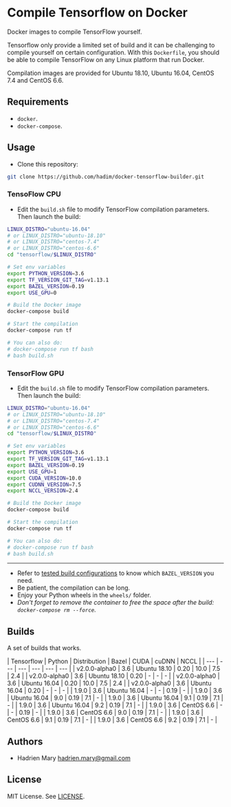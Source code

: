 # Compile Tensorflow on Docker

Docker images to compile TensorFlow yourself.

Tensorflow only provide a limited set of build and it can be challenging to compile yourself on certain configuration. With this `Dockerfile`, you should be able to compile TensorFlow on any Linux platform that run Docker.

Compilation images are provided for Ubuntu 18.10, Ubuntu 16.04, CentOS 7.4 and CentOS 6.6.

## Requirements

- `docker`.
- `docker-compose`.

## Usage

- Clone this repository:

```bash
git clone https://github.com/hadim/docker-tensorflow-builder.git
```

### TensoFlow CPU

- Edit the `build.sh` file to modify TensorFlow compilation parameters. Then launch the build:

```bash
LINUX_DISTRO="ubuntu-16.04"
# or LINUX_DISTRO="ubuntu-18.10"
# or LINUX_DISTRO="centos-7.4"
# or LINUX_DISTRO="centos-6.6"
cd "tensorflow/$LINUX_DISTRO"

# Set env variables
export PYTHON_VERSION=3.6
export TF_VERSION_GIT_TAG=v1.13.1
export BAZEL_VERSION=0.19
export USE_GPU=0

# Build the Docker image
docker-compose build

# Start the compilation
docker-compose run tf

# You can also do:
# docker-compose run tf bash
# bash build.sh
```

### TensorFlow GPU

- Edit the `build.sh` file to modify TensorFlow compilation parameters. Then launch the build:

```bash
LINUX_DISTRO="ubuntu-16.04"
# or LINUX_DISTRO="ubuntu-18.10"
# or LINUX_DISTRO="centos-7.4"
# or LINUX_DISTRO="centos-6.6"
cd "tensorflow/$LINUX_DISTRO"

# Set env variables
export PYTHON_VERSION=3.6
export TF_VERSION_GIT_TAG=v1.13.1
export BAZEL_VERSION=0.19
export USE_GPU=1
export CUDA_VERSION=10.0
export CUDNN_VERSION=7.5
export NCCL_VERSION=2.4

# Build the Docker image
docker-compose build

# Start the compilation
docker-compose run tf

# You can also do:
# docker-compose run tf bash
# bash build.sh
```

---

- Refer to [tested build configurations](https://www.tensorflow.org/install/source#tested_build_configurations) to know which `BAZEL_VERSION` you need.
- Be patient, the compilation can be long.
- Enjoy your Python wheels in the `wheels/` folder.
- *Don't forget to remove the container to free the space after the build: `docker-compose rm --force`.*

## Builds

A set of builds that works.

| Tensorflow | Python | Distribution | Bazel | CUDA | cuDNN | NCCL |
| --- | --- | --- | --- | --- |  --- |
| v2.0.0-alpha0 | 3.6 | Ubuntu 18.10 | 0.20 | 10.0 | 7.5 | 2.4 |
| v2.0.0-alpha0 | 3.6 | Ubuntu 18.10 | 0.20 | - | - | - |
| v2.0.0-alpha0 | 3.6 | Ubuntu 16.04 | 0.20 | 10.0 | 7.5 | 2.4 |
| v2.0.0-alpha0 | 3.6 | Ubuntu 16.04 | 0.20 | - | - | - |
| 1.9.0 | 3.6 | Ubuntu 16.04 | - | - | 0.19 | - |
| 1.9.0 | 3.6 | Ubuntu 16.04 | 9.0 | 0.19 | 7.1 | - |
| 1.9.0 | 3.6 | Ubuntu 16.04 | 9.1 | 0.19 | 7.1 | - |
| 1.9.0 | 3.6 | Ubuntu 16.04 | 9.2 | 0.19 | 7.1 | - |
| 1.9.0 | 3.6 | CentOS 6.6 | - | - | 0.19 | - |
| 1.9.0 | 3.6 | CentOS 6.6 | 9.0 | 0.19 | 7.1 | - |
| 1.9.0 | 3.6 | CentOS 6.6 | 9.1 | 0.19 | 7.1 | - |
| 1.9.0 | 3.6 | CentOS 6.6 | 9.2 | 0.19 | 7.1 | - |

## Authors

- Hadrien Mary <hadrien.mary@gmail.com>

## License

MIT License. See [LICENSE](LICENSE).

